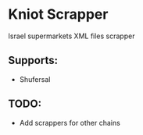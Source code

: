 # Kniot Scrapper

Israel supermarkets XML files scrapper

## Supports:
* Shufersal

## TODO:
* Add scrappers for other chains